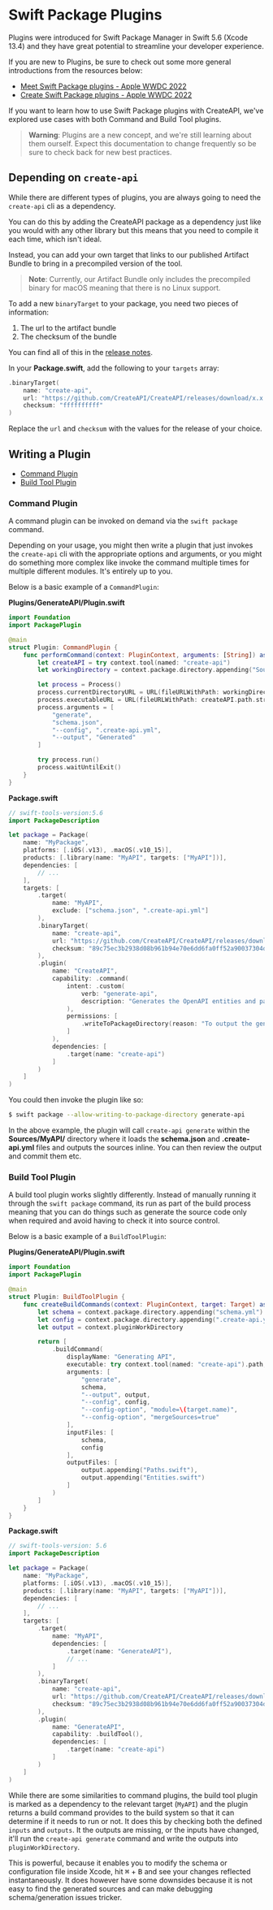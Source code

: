 # Swift Package Plugins

Plugins were introduced for Swift Package Manager in Swift 5.6 (Xcode 13.4) and they have great potential to streamline your developer experience.

If you are new to Plugins, be sure to check out some more general introductions from the resources below:

- [Meet Swift Package plugins - Apple WWDC 2022](https://developer.apple.com/videos/play/wwdc2022/110359/)
- [Create Swift Package plugins - Apple WWDC 2022](https://developer.apple.com/videos/play/wwdc2022/110401/)

If you want to learn how to use Swift Package plugins with CreateAPI, we've explored use cases with both Command and Build Tool plugins.

> **Warning**: Plugins are a new concept, and we're still learning about them ourself. Expect this documentation to change frequently so be sure to check back for new best practices.

## Depending on `create-api`

While there are different types of plugins, you are always going to need the `create-api` cli as a dependency.

You can do this by adding the CreateAPI package as a dependency just like you would with any other library but this means that you need to compile it each time, which isn't ideal.

Instead, you can add your own target that links to our published Artifact Bundle to bring in a precompiled version of the tool.

> **Note**: Currently, our Artifact Bundle only includes the precompiled binary for macOS meaning that there is no Linux support.

To add a new `binaryTarget` to your package, you need two pieces of information:

1. The url to the artifact bundle
2. The checksum of the bundle

You can find all of this in the [release notes](https://github.com/CreateAPI/CreateAPI/releases/latest).

In your **Package.swift**, add the following to your `targets` array:

```swift
.binaryTarget(
    name: "create-api",
    url: "https://github.com/CreateAPI/CreateAPI/releases/download/x.x.x/create-api.artifactbundle.zip",
    checksum: "ffffffffff"
)
```

Replace the `url` and `checksum` with the values for the release of your choice.

## Writing a Plugin

- [Command Plugin](#command-plugin)
- [Build Tool Plugin](#build-tool-plugin)

### Command Plugin

A command plugin can be invoked on demand via the `swift package` command.

Depending on your usage, you might then write a plugin that just invokes the `create-api` cli with the appropriate options and arguments, or you might do something more complex like invoke the command multiple times for multiple different modules. It's entirely up to you.

Below is a basic example of a `CommandPlugin`:

**Plugins/GenerateAPI/Plugin.swift**
```swift
import Foundation
import PackagePlugin

@main
struct Plugin: CommandPlugin {
    func performCommand(context: PluginContext, arguments: [String]) async throws {
        let createAPI = try context.tool(named: "create-api")
        let workingDirectory = context.package.directory.appending("Sources", "MyAPI")

        let process = Process()
        process.currentDirectoryURL = URL(fileURLWithPath: workingDirectory.string)
        process.executableURL = URL(fileURLWithPath: createAPI.path.string)
        process.arguments = [
            "generate",
            "schema.json",
            "--config", ".create-api.yml",
            "--output", "Generated"
        ]

        try process.run()
        process.waitUntilExit()
    }
}
```

**Package.swift**
```swift
// swift-tools-version:5.6
import PackageDescription

let package = Package(
    name: "MyPackage",
    platforms: [.iOS(.v13), .macOS(.v10_15)],
    products: [.library(name: "MyAPI", targets: ["MyAPI"])],
    dependencies: [
        // ...
    ],
    targets: [
        .target(
            name: "MyAPI",
            exclude: ["schema.json", ".create-api.yml"]
        ),
        .binaryTarget(
            name: "create-api",
            url: "https://github.com/CreateAPI/CreateAPI/releases/download/0.0.5/create-api.artifactbundle.zip",
            checksum: "89c75ec3b2938d08b961b94e70e6dd6fa0ff52a90037304d41718cd5fb58bd24"
        ),
        .plugin(
            name: "CreateAPI",
            capability: .command(
                intent: .custom(
                    verb: "generate-api",
                    description: "Generates the OpenAPI entities and paths using CreateAPI"
                ),
                permissions: [
                    .writeToPackageDirectory(reason: "To output the generated source code")
                ]
            ),
            dependencies: [
                .target(name: "create-api")
            ]
        )
    ]
)
```

 You could then invoke the plugin like so:

```bash
$ swift package --allow-writing-to-package-directory generate-api
```

In the above example, the plugin will call `create-api generate` within the **Sources/MyAPI/** directory where it loads the **schema.json** and **.create-api.yml** files and outputs the sources inline. You can then review the output and commit them etc.

### Build Tool Plugin

A build tool plugin works slightly differently. Instead of manually running it through the `swift package` command, its run as part of the build process meaning that you can do things such as generate the source code only when required and avoid having to check it into source control.

Below is a basic example of a `BuildToolPlugin`:

**Plugins/GenerateAPI/Plugin.swift**
```swift
import Foundation
import PackagePlugin

@main
struct Plugin: BuildToolPlugin {
    func createBuildCommands(context: PluginContext, target: Target) async throws -> [Command] {
        let schema = context.package.directory.appending("schema.yml")
        let config = context.package.directory.appending(".create-api.yml")
        let output = context.pluginWorkDirectory

        return [
            .buildCommand(
                displayName: "Generating API",
                executable: try context.tool(named: "create-api").path,
                arguments: [
                    "generate",
                    schema,
                    "--output", output,
                    "--config", config,
                    "--config-option", "module=\(target.name)",
                    "--config-option", "mergeSources=true"
                ],
                inputFiles: [
                    schema,
                    config
                ],
                outputFiles: [
                    output.appending("Paths.swift"),
                    output.appending("Entities.swift")
                ]
            )
        ]
    }
}
```

**Package.swift**
```swift
// swift-tools-version: 5.6
import PackageDescription

let package = Package(
    name: "MyPackage",
    platforms: [.iOS(.v13), .macOS(.v10_15)],
    products: [.library(name: "MyAPI", targets: ["MyAPI"])],
    dependencies: [
        // ...
    ],
    targets: [
        .target(
            name: "MyAPI",
            dependencies: [
                .target(name: "GenerateAPI"),
                // ...
            ]
        ),
        .binaryTarget(
            name: "create-api",
            url: "https://github.com/CreateAPI/CreateAPI/releases/download/0.0.5/create-api.artifactbundle.zip",
            checksum: "89c75ec3b2938d08b961b94e70e6dd6fa0ff52a90037304d41718cd5fb58bd24"
        ),
        .plugin(
            name: "GenerateAPI",
            capability: .buildTool(),
            dependencies: [
                .target(name: "create-api")
            ]
        )
    ]
)
```

While there are some similarities to command plugins, the build tool plugin is marked as a dependency to the relevant target (`MyAPI`) and the plugin returns a build command provides to the build system so that it can determine if it needs to run or not. It does this by checking both the defined `inputs` and `outputs`. It the outputs are missing, or the inputs have changed, it'll run the `create-api generate` command and write the outputs into `pluginWorkDirectory`.

This is powerful, because it enables you to modify the schema or configuration file inside Xcode, hit <kbd>⌘</kbd> + <kbd>B</kbd> and see your changes reflected instantaneously. It does however have some downsides because it is not easy to find the generated sources and can make debugging schema/generation issues tricker.
